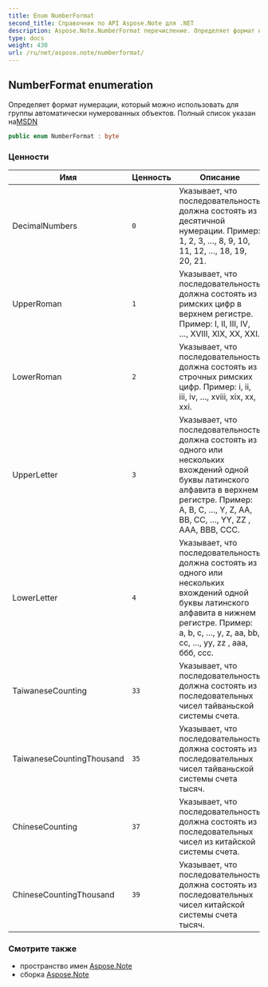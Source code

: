 ```yaml
---
title: Enum NumberFormat
second_title: Справочник по API Aspose.Note для .NET
description: Aspose.Note.NumberFormat перечисление. Определяет формат нумерации который можно использовать для группы автоматически нумерованных объектов. Полный список указан наMSDN
type: docs
weight: 430
url: /ru/net/aspose.note/numberformat/
---
```

## NumberFormat enumeration

Определяет формат нумерации, который можно использовать для группы автоматически нумерованных объектов. Полный список указан на[MSDN](https://msdn.microsoft.com/en-us/library/dd923798(v=office.12).aspx)

```csharp
public enum NumberFormat : byte
```

### Ценности

| Имя | Ценность | Описание |
| --- | --- | --- |
| DecimalNumbers | `0` | Указывает, что последовательность должна состоять из десятичной нумерации. Пример: 1, 2, 3, …, 8, 9, 10, 11, 12, …, 18, 19, 20, 21. |
| UpperRoman | `1` | Указывает, что последовательность должна состоять из римских цифр в верхнем регистре. Пример: I, II, III, IV, …, XVIII, XIX, XX, XXI. |
| LowerRoman | `2` | Указывает, что последовательность должна состоять из строчных римских цифр. Пример: i, ii, iii, iv, …, xviii, xix, xx, xxi. |
| UpperLetter | `3` | Указывает, что последовательность должна состоять из одного или нескольких вхождений одной буквы латинского алфавита в верхнем регистре. Пример: A, B, C, …, Y, Z, AA, BB, CC, …, YY, ZZ , ААА, ВВВ, ССС. |
| LowerLetter | `4` | Указывает, что последовательность должна состоять из одного или нескольких вхождений одной буквы латинского алфавита в нижнем регистре. Пример: a, b, c, …, y, z, aa, bb, cc, …, yy, zz , ааа, ббб, ссс. |
| TaiwaneseCounting | `33` | Указывает, что последовательность должна состоять из последовательных чисел тайваньской системы счета. |
| TaiwaneseCountingThousand | `35` | Указывает, что последовательность должна состоять из последовательных чисел тайваньской системы счета тысяч. |
| ChineseCounting | `37` | Указывает, что последовательность должна состоять из последовательных чисел из китайской системы счета. |
| ChineseCountingThousand | `39` | Указывает, что последовательность должна состоять из последовательных чисел китайской системы счета тысяч. |

### Смотрите также

* пространство имен [Aspose.Note](../../aspose.note/)
* сборка [Aspose.Note](../../)


